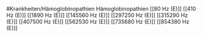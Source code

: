 #Krankheiten/Hämoglobinopathien
Hämoglobinopathien
[[80 Hz (E)]]
[[410 Hz (E)]]
[[1890 Hz (E)]]
[[145560 Hz (E)]]
[[297250 Hz (E)]]
[[315290 Hz (E)]]
[[407500 Hz (E)]]
[[562530 Hz (E)]]
[[735680 Hz (E)]]
[[854380 Hz (E)]]